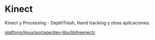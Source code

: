 # Kinect
Kinect y Processing - DepthTresh, Hand tracking y otras aplicaciones.

[platform/linux/portage/dev-libs/libfreenect/](https://github.com/OpenKinect/libfreenect/tree/master/platform/linux/portage/dev-libs/libfreenect).
